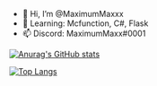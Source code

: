 - 👋 Hi, I’m @MaximumMaxxx
- 🌱 Learning: Mcfunction, C#, Flask
- 📫 Discord: MaximumMaxx#0001

[![Anurag's GitHub stats](https://github-readme-stats.vercel.app/api?username=MaximumMaxx&theme=gotham&show_icons=true)](https://github.com/anuraghazra/github-readme-stats)


[![Top Langs](https://github-readme-stats.vercel.app/api/top-langs/?username=MaximumMaxx&layout=compact&theme=gotham)](https://github.com/anuraghazra/github-readme-stats)
